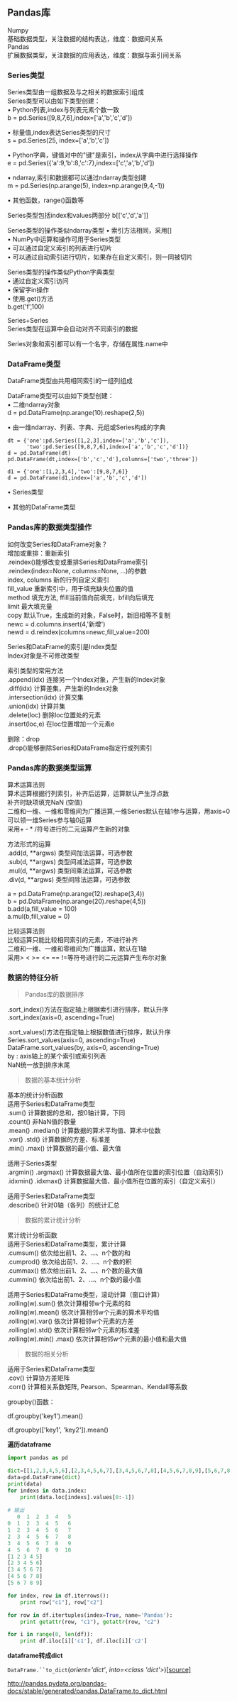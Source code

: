 ## Pandas库
Numpy  
基础数据类型，关注数据的结构表达，维度：数据间关系  
Pandas  
扩展数据类型，关注数据的应用表达，维度：数据与索引间关系

### Series类型  
Series类型由一组数据及与之相关的数据索引组成  
Series类型可以由如下类型创建：  
• Python列表,index与列表元素个数一致  
b = pd.Series([9,8,7,6],index=['a','b','c','d'])    

• 标量值,index表达Series类型的尺寸  
s = pd.Series(25, index=['a','b','c'])  

• Python字典，键值对中的"键"是索引，index从字典中进行选择操作    
e = pd.Series({'a':9,'b':8,'c':7},index=['c','a','b','d'])  

• ndarray,索引和数据都可以通过ndarray类型创建    
m = pd.Series(np.arange(5), index=np.arange(9,4,-1))  

• 其他函数，range()函数等  

Series类型包括index和values两部分 
   b[['c','d','a']]

Series类型的操作类似ndarray类型 
• 索引方法相同，采用[]  
• NumPy中运算和操作可用于Series类型  
• 可以通过自定义索引的列表进行切片  
• 可以通过自动索引进行切片，如果存在自定义索引，则一同被切片  

Series类型的操作类似Python字典类型  
• 通过自定义索引访问  
• 保留字in操作  
• 使用.get()方法  
b.get('f',100)

Series+Series  
Series类型在运算中会自动对齐不同索引的数据  

Series对象和索引都可以有一个名字，存储在属性.name中  

### DataFrame类型  
DataFrame类型由共用相同索引的一组列组成  

DataFrame类型可以由如下类型创建：  
• 二维ndarray对象   
d = pd.DataFrame(np.arange(10).reshape(2,5))

• 由一维ndarray、列表、字典、元组或Series构成的字典  
```
dt = {'one':pd.Series([1,2,3],index=['a','b','c']),
      'two':pd.Series([9,8,7,6],index=['a','b','c','d'])}  
d = pd.DataFrame(dt)  
pd.DataFrame(dt,index=['b','c','d'],columns=['two','three'])

d1 = {'one':[1,2,3,4],'two':[9,8,7,6]}
d = pd.DataFrame(d1,index=['a','b','c','d'])
```
• Series类型  

• 其他的DataFrame类型  

### Pandas库的数据类型操作  
如何改变Series和DataFrame对象？  
增加或重排：重新索引  
.reindex()能够改变或重排Series和DataFrame索引   
.reindex(index=None, columns=None, …)的参数  
index, columns 新的行列自定义索引  
fill_value 重新索引中，用于填充缺失位置的值  
method 填充方法, ffill当前值向前填充，bfill向后填充  
limit 最大填充量  
copy 默认True，生成新的对象，False时，新旧相等不复制  
newc = d.columns.insert(4,'新增')  
newd = d.reindex(columns=newc,fill_value=200)

Series和DataFrame的索引是Index类型  
Index对象是不可修改类型  

索引类型的常用方法  
.append(idx) 连接另一个Index对象，产生新的Index对象  
.diff(idx) 计算差集，产生新的Index对象  
.intersection(idx) 计算交集  
.union(idx) 计算并集  
.delete(loc) 删除loc位置处的元素  
.insert(loc,e) 在loc位置增加一个元素e  

删除：drop  
.drop()能够删除Series和DataFrame指定行或列索引  

### Pandas库的数据类型运算  
算术运算法则  
算术运算根据行列索引，补齐后运算，运算默认产生浮点数  
补齐时缺项填充NaN (空值)  
二维和一维、一维和零维间为广播运算,一维Series默认在轴1参与运算，用axis=0可以领一维Series参与轴0运算    
采用+ ‐ * /符号进行的二元运算产生新的对象  

方法形式的运算  
.add(d, **argws) 类型间加法运算，可选参数  
.sub(d, **argws) 类型间减法运算，可选参数  
.mul(d, **argws) 类型间乘法运算，可选参数  
.div(d, **argws) 类型间除法运算，可选参数  

a = pd.DataFrame(np.arange(12).reshape(3,4))  
b = pd.DataFrame(np.arange(20).reshape(4,5))  
b.add(a,fill_value = 100)  
a.mul(b,fill_value = 0)  

比较运算法则  
比较运算只能比较相同索引的元素，不进行补齐  
二维和一维、一维和零维间为广播运算，默认在1轴  
采用> < >= <= == !=等符号进行的二元运算产生布尔对象  

### 数据的特征分析
>Pandas库的数据排序  

.sort_index()方法在指定轴上根据索引进行排序，默认升序  
.sort_index(axis=0, ascending=True)  

.sort_values()方法在指定轴上根据数值进行排序，默认升序  
Series.sort_values(axis=0, ascending=True)  
DataFrame.sort_values(by, axis=0, ascending=True)  
by : axis轴上的某个索引或索引列表  
NaN统一放到排序末尾

>数据的基本统计分析  

基本的统计分析函数  
适用于Series和DataFrame类型  
.sum() 计算数据的总和，按0轴计算，下同  
.count() 非NaN值的数量  
.mean() .median() 计算数据的算术平均值、算术中位数  
.var() .std() 计算数据的方差、标准差  
.min() .max() 计算数据的最小值、最大值  

适用于Series类型  
.argmin() .argmax() 计算数据最大值、最小值所在位置的索引位置（自动索引）  
.idxmin() .idxmax() 计算数据最大值、最小值所在位置的索引（自定义索引）  

适用于Series和DataFrame类型  
.describe() 针对0轴（各列）的统计汇总  

>数据的累计统计分析  

累计统计分析函数  
适用于Series和DataFrame类型，累计计算  
.cumsum() 依次给出前1、2、…、n个数的和  
.cumprod() 依次给出前1、2、…、n个数的积  
.cummax() 依次给出前1、2、…、n个数的最大值  
.cummin() 依次给出前1、2、…、n个数的最小值  

适用于Series和DataFrame类型，滚动计算（窗口计算）  
.rolling(w).sum() 依次计算相邻w个元素的和  
.rolling(w).mean() 依次计算相邻w个元素的算术平均值  
.rolling(w).var() 依次计算相邻w个元素的方差  
.rolling(w).std() 依次计算相邻w个元素的标准差  
.rolling(w).min() .max() 依次计算相邻w个元素的最小值和最大值  

>数据的相关分析  

适用于Series和DataFrame类型  
.cov() 计算协方差矩阵  
.corr() 计算相关系数矩阵, Pearson、Spearman、Kendall等系数  

groupby()函数：

df.groupby('key1').mean() 

df.groupby(['key1', 'key2']).mean() 



**遍历dataframe**

```python
import pandas as pd

dict=[[1,2,3,4,5,6],[2,3,4,5,6,7],[3,4,5,6,7,8],[4,5,6,7,8,9],[5,6,7,8,9,10]]
data=pd.DataFrame(dict)
print(data)
for indexs in data.index:
    print(data.loc[indexs].values[0:-1])
    
# 输出
   0  1  2  3  4   5
0  1  2  3  4  5   6
1  2  3  4  5  6   7
2  3  4  5  6  7   8
3  4  5  6  7  8   9
4  5  6  7  8  9  10
[1 2 3 4 5]
[2 3 4 5 6]
[3 4 5 6 7]
[4 5 6 7 8]
[5 6 7 8 9]
```

```python
for index, row in df.iterrows():
    print row["c1"], row["c2"]
```

```python
for row in df.itertuples(index=True, name='Pandas'):
    print getattr(row, "c1"), getattr(row, "c2")
```

```python
for i in range(0, len(df)):
    print df.iloc[i]['c1'], df.iloc[i]['c2']
```



**dataframe转成dict**

`DataFrame.``to_dict`(*orient='dict'*, *into=<class 'dict'>*)[[source\]](http://github.com/pandas-dev/pandas/blob/v0.23.4/pandas/core/frame.py#L987-L1102) 

http://pandas.pydata.org/pandas-docs/stable/generated/pandas.DataFrame.to_dict.html

